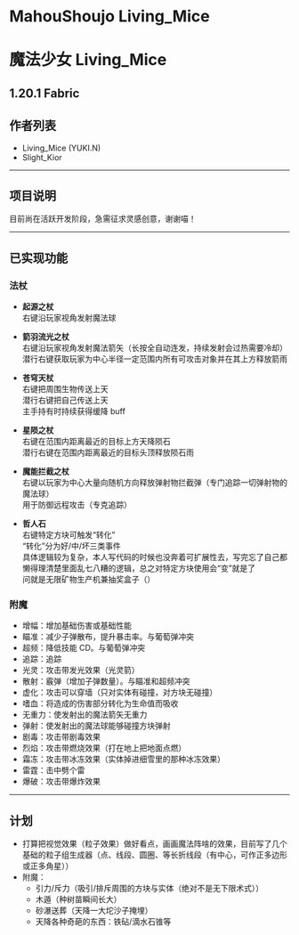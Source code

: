 # MahouShoujo Living_Mice
# 魔法少女 Living_Mice

## 1.20.1 Fabric

## 作者列表
- Living_Mice (YUKI.N)
- Slight_Kior

---

## 项目说明

目前尚在活跃开发阶段，急需征求灵感创意，谢谢喵！

---

## 已实现功能

### 法杖

- **起源之杖**  
  右键沿玩家视角发射魔法球

- **箭羽流光之杖**  
  右键沿玩家视角发射魔法箭矢（长按全自动连发，持续发射会过热需要冷却）  
  潜行右键获取玩家为中心半径一定范围内所有可攻击对象并在其上方释放箭雨

- **苍穹天杖**  
  右键把周围生物传送上天  
  潜行右键把自己传送上天  
  主手持有时持续获得缓降 buff

- **星陨之杖**  
  右键在范围内距离最近的目标上方天降陨石  
  潜行右键在范围内距离最近的目标头顶释放陨石雨

- **魔能拦截之杖**  
  右键以玩家为中心大量向随机方向释放弹射物拦截弹（专门追踪一切弹射物的魔法球）  
  用于防御远程攻击（专克追踪）

- **哲人石**  
  右键特定方块可触发“转化”  
  “转化”分为好/中/坏三类事件  
  具体逻辑较为复杂，本人写代码的时候也没奔着可扩展性去，写完忘了自己都懒得理清楚里面乱七八糟的逻辑，总之对特定方块使用会“变”就是了  
  问就是无限矿物生产机兼抽奖盒子（）

### 附魔

- 增幅：增加基础伤害或基础性能
- 瞄准：减少子弹散布，提升暴击率。与葡萄弹冲突
- 超频：降低技能 CD。与葡萄弹冲突
- 追踪：追踪
- 光灵：攻击带发光效果（光灵箭）
- 散射：霰弹（增加子弹数量）。与瞄准和超频冲突
- 虚化：攻击可以穿墙（只对实体有碰撞，对方块无碰撞）
- 嗜血：将造成的伤害部分转化为生命值而吸收
- 无重力：使发射出的魔法箭矢无重力
- 弹射：使发射出的魔法球能够碰撞方块弹射
- 剧毒：攻击带剧毒效果
- 烈焰：攻击带燃烧效果（打在地上把地面点燃）
- 霜冻：攻击带冰冻效果（实体掉进细雪里的那种冰冻效果）
- 雷霆：击中劈个雷
- 爆破：攻击带爆炸效果

---

## 计划

- 打算把视觉效果（粒子效果）做好看点，画画魔法阵啥的效果，目前写了几个基础的粒子组生成器（点、线段、圆圈、等长折线段（有中心，可作正多边形或正多角星））
- 附魔：
  - 引力/斥力（吸引/排斥周围的方块与实体（绝对不是无下限术式））
  - 木遁（种树苗瞬间长大）
  - 砂瀑送葬（天降一大坨沙子掩埋）
  - 天降各种奇葩的东西：铁砧/滴水石锥等
